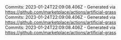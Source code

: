 Commits: 2023-01-24T22:09:08.406Z - Generated via https://github.com/marketplace/actions/artificial-grass
<br>
Commits: 2023-01-24T22:09:08.406Z - Generated via https://github.com/marketplace/actions/artificial-grass
<br>
Commits: 2023-01-24T22:09:08.406Z - Generated via https://github.com/marketplace/actions/artificial-grass
<br>
